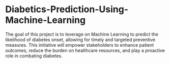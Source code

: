 # Diabetics-Prediction-Using-Machine-Learning
The goal of this project is to leverage on Machine Learning to predict the likelihood of diabetes onset, allowing for timely and targeted preventive measures. This initiative will empower stakeholders to enhance patient outcomes, reduce the burden on healthcare resources, and play a proactive role in combating diabetes.

